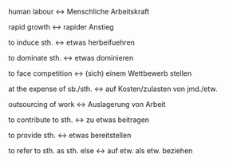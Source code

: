 human labour <-> Menschliche Arbeitskraft

rapid growth <-> rapider Anstieg
<!--SR:!2000-01-01,1,250!2024-09-20,3,252-->

to induce sth. <-> etwas herbeifuehren

to dominate sth. <-> etwas dominieren

to face competition <-> (sich) einem Wettbewerb stellen

at the expense of sb./sth. <-> auf Kosten/zulasten von jmd./etw.

outsourcing of work <-> Auslagerung von Arbeit
<!--SR:!2024-09-21,4,272!2000-01-01,1,250-->

to contribute to sth. <-> zu etwas beitragen

to provide sth. <-> etwas bereitstellen
<!--SR:!2000-01-01,1,250!2024-09-21,4,270-->

to refer to sth. as sth. else <-> auf etw. als etw. beziehen